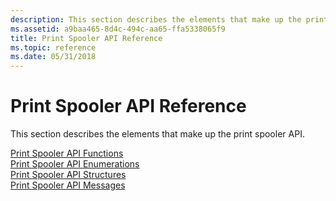```yaml
---
description: This section describes the elements that make up the print spooler API.
ms.assetid: a9baa465-8d4c-494c-aa65-ffa5338065f9
title: Print Spooler API Reference
ms.topic: reference
ms.date: 05/31/2018
---
```


# Print Spooler API Reference

This section describes the elements that make up the print spooler API.

<dl>

[Print Spooler API Functions](printing-and-print-spooler-functions.md)  
[Print Spooler API Enumerations](enumerations.md)  
[Print Spooler API Structures](printing-and-print-spooler-structures.md)  
[Print Spooler API Messages](printing-and-print-spooler-messages.md)  
</dl>

 

 



